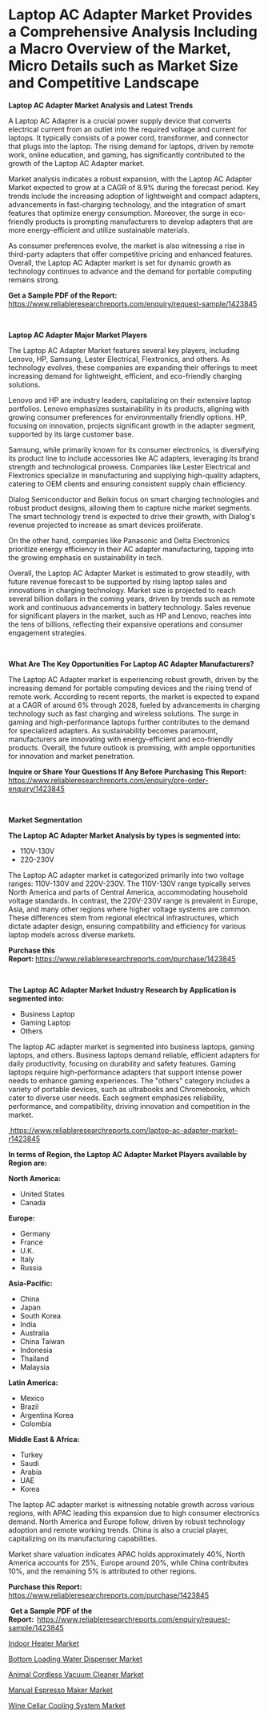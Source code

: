 <p><h1>Laptop AC Adapter Market Provides a Comprehensive Analysis Including a Macro Overview of the Market, Micro Details such as Market Size and Competitive Landscape</h1></p><p><strong>Laptop AC Adapter Market Analysis and Latest Trends</strong></p>
<p><p>A Laptop AC Adapter is a crucial power supply device that converts electrical current from an outlet into the required voltage and current for laptops. It typically consists of a power cord, transformer, and connector that plugs into the laptop. The rising demand for laptops, driven by remote work, online education, and gaming, has significantly contributed to the growth of the Laptop AC Adapter market. </p><p>Market analysis indicates a robust expansion, with the Laptop AC Adapter Market expected to grow at a CAGR of 8.9% during the forecast period. Key trends include the increasing adoption of lightweight and compact adapters, advancements in fast-charging technology, and the integration of smart features that optimize energy consumption. Moreover, the surge in eco-friendly products is prompting manufacturers to develop adapters that are more energy-efficient and utilize sustainable materials. </p><p>As consumer preferences evolve, the market is also witnessing a rise in third-party adapters that offer competitive pricing and enhanced features. Overall, the Laptop AC Adapter market is set for dynamic growth as technology continues to advance and the demand for portable computing remains strong.</p></p>
<p><strong>Get a Sample PDF of the Report:&nbsp;</strong> <a href="https://www.reliableresearchreports.com/enquiry/request-sample/1423845?utm_campaign=121&utm_medium=2&utm_source=Github&utm_content=ia&utm_term=09022025&utm_id=laptop-ac-adapter">https://www.reliableresearchreports.com/enquiry/request-sample/1423845</a></p>
<p>&nbsp;</p>
<p><strong>Laptop AC Adapter Major Market Players</strong></p>
<p><p>The Laptop AC Adapter Market features several key players, including Lenovo, HP, Samsung, Lester Electrical, Flextronics, and others. As technology evolves, these companies are expanding their offerings to meet increasing demand for lightweight, efficient, and eco-friendly charging solutions.</p><p>Lenovo and HP are industry leaders, capitalizing on their extensive laptop portfolios. Lenovo emphasizes sustainability in its products, aligning with growing consumer preferences for environmentally friendly options. HP, focusing on innovation, projects significant growth in the adapter segment, supported by its large customer base.</p><p>Samsung, while primarily known for its consumer electronics, is diversifying its product line to include accessories like AC adapters, leveraging its brand strength and technological prowess. Companies like Lester Electrical and Flextronics specialize in manufacturing and supplying high-quality adapters, catering to OEM clients and ensuring consistent supply chain efficiency.</p><p>Dialog Semiconductor and Belkin focus on smart charging technologies and robust product designs, allowing them to capture niche market segments. The smart technology trend is expected to drive their growth, with Dialog's revenue projected to increase as smart devices proliferate.</p><p>On the other hand, companies like Panasonic and Delta Electronics prioritize energy efficiency in their AC adapter manufacturing, tapping into the growing emphasis on sustainability in tech.</p><p>Overall, the Laptop AC Adapter Market is estimated to grow steadily, with future revenue forecast to be supported by rising laptop sales and innovations in charging technology. Market size is projected to reach several billion dollars in the coming years, driven by trends such as remote work and continuous advancements in battery technology. Sales revenue for significant players in the market, such as HP and Lenovo, reaches into the tens of billions, reflecting their expansive operations and consumer engagement strategies.</p></p>
<p>&nbsp;</p>
<p><strong>What Are The Key Opportunities For Laptop AC Adapter Manufacturers?</strong></p>
<p><p>The Laptop AC Adapter market is experiencing robust growth, driven by the increasing demand for portable computing devices and the rising trend of remote work. According to recent reports, the market is expected to expand at a CAGR of around 6% through 2028, fueled by advancements in charging technology such as fast charging and wireless solutions. The surge in gaming and high-performance laptops further contributes to the demand for specialized adapters. As sustainability becomes paramount, manufacturers are innovating with energy-efficient and eco-friendly products. Overall, the future outlook is promising, with ample opportunities for innovation and market penetration.</p></p>
<p><strong>Inquire or Share Your Questions If Any Before Purchasing This Report:</strong> <a href="https://www.reliableresearchreports.com/enquiry/pre-order-enquiry/1423845?utm_campaign=121&utm_medium=2&utm_source=Github&utm_content=ia&utm_term=09022025&utm_id=laptop-ac-adapter">https://www.reliableresearchreports.com/enquiry/pre-order-enquiry/1423845</a></p>
<p>&nbsp;</p>
<p><strong>Market Segmentation</strong></p>
<p><strong>The Laptop AC Adapter Market Analysis by types is segmented into:</strong></p>
<p><ul><li>110V-130V</li><li>220-230V</li></ul></p>
<p><p>The Laptop AC adapter market is categorized primarily into two voltage ranges: 110V-130V and 220V-230V. The 110V-130V range typically serves North America and parts of Central America, accommodating household voltage standards. In contrast, the 220V-230V range is prevalent in Europe, Asia, and many other regions where higher voltage systems are common. These differences stem from regional electrical infrastructures, which dictate adapter design, ensuring compatibility and efficiency for various laptop models across diverse markets.</p></p>
<p><strong>Purchase this Report:&nbsp;</strong><a href="https://www.reliableresearchreports.com/purchase/1423845?utm_campaign=121&utm_medium=2&utm_source=Github&utm_content=ia&utm_term=09022025&utm_id=laptop-ac-adapter">https://www.reliableresearchreports.com/purchase/1423845</a></p>
<p>&nbsp;</p>
<p><strong>The Laptop AC Adapter Market Industry Research by Application is segmented into:</strong></p>
<p><ul><li>Business Laptop</li><li>Gaming Laptop</li><li>Others</li></ul></p>
<p><p>The laptop AC adapter market is segmented into business laptops, gaming laptops, and others. Business laptops demand reliable, efficient adapters for daily productivity, focusing on durability and safety features. Gaming laptops require high-performance adapters that support intense power needs to enhance gaming experiences. The "others" category includes a variety of portable devices, such as ultrabooks and Chromebooks, which cater to diverse user needs. Each segment emphasizes reliability, performance, and compatibility, driving innovation and competition in the market.</p></p>
<p><a href="https://www.reliableresearchreports.com/laptop-ac-adapter-market-r1423845?utm_campaign=121&utm_medium=2&utm_source=Github&utm_content=ia&utm_term=09022025&utm_id=laptop-ac-adapter">&nbsp;https://www.reliableresearchreports.com/laptop-ac-adapter-market-r1423845</a></p>
<p><strong>In terms of Region, the Laptop AC Adapter Market Players available by Region are:</strong></p>
<p>
    <p> <strong> North America: </strong>
        <ul>
            <li>United States</li>
            <li>Canada</li>
        </ul>
        </p> 
    <p> <strong> Europe: </strong>
        <ul>
            <li>Germany</li>
            <li>France</li>
            <li>U.K.</li>
            <li>Italy</li>
            <li>Russia</li>
        </ul>
        </p> 
    <p> <strong> Asia-Pacific: </strong>
        <ul>
            <li>China</li>
            <li>Japan</li>
            <li>South Korea</li>
            <li>India</li>
            <li>Australia</li>
            <li>China Taiwan</li>
            <li>Indonesia</li>
            <li>Thailand</li>
            <li>Malaysia</li>
        </ul>
        </p> 
    <p> <strong> Latin America: </strong>
        <ul>
            <li>Mexico</li>
            <li>Brazil</li>
            <li>Argentina Korea</li>
            <li>Colombia</li>
        </ul>
        </p> 
    <p> <strong> Middle East & Africa: </strong>
        <ul>
            <li>Turkey</li>
            <li>Saudi</li>
            <li>Arabia</li>
            <li>UAE</li>
            <li>Korea</li>
        </ul>
    </p>
    </p>
<p><p>The laptop AC adapter market is witnessing notable growth across various regions, with APAC leading this expansion due to high consumer electronics demand. North America and Europe follow, driven by robust technology adoption and remote working trends. China is also a crucial player, capitalizing on its manufacturing capabilities. </p><p>Market share valuation indicates APAC holds approximately 40%, North America accounts for 25%, Europe around 20%, while China contributes 10%, and the remaining 5% is attributed to other regions.</p></p>
<p><strong>Purchase this Report: </strong><a href="https://www.reliableresearchreports.com/purchase/1423845?utm_campaign=121&utm_medium=2&utm_source=Github&utm_content=ia&utm_term=09022025&utm_id=laptop-ac-adapter">https://www.reliableresearchreports.com/purchase/1423845</a></p>
<p>&nbsp;<strong>Get a Sample PDF of the Report:&nbsp;&nbsp;</strong><a href="https://www.reliableresearchreports.com/enquiry/request-sample/1423845?utm_campaign=121&utm_medium=2&utm_source=Github&utm_content=ia&utm_term=09022025&utm_id=laptop-ac-adapter">https://www.reliableresearchreports.com/enquiry/request-sample/1423845</a></p>
<p><strong></strong></p>
<p><p><a href="https://github.com/aiexisaliwan/Market-Research-Report-List-1/blob/main/indoor-heater-market.md?utm_campaign=121&utm_medium=2&utm_source=Github&utm_content=ia&utm_term=09022025&utm_id=laptop-ac-adapter">Indoor Heater Market</a></p><p><a href="https://github.com/djembashote/Market-Research-Report-List-1/blob/main/bottom-loading-water-dispenser-market.md?utm_campaign=121&utm_medium=2&utm_source=Github&utm_content=ia&utm_term=09022025&utm_id=laptop-ac-adapter">Bottom Loading Water Dispenser Market</a></p><p><a href="https://github.com/vjorelaclliv/Market-Research-Report-List-1/blob/main/animal-cordless-vacuum-cleaner-market.md?utm_campaign=121&utm_medium=2&utm_source=Github&utm_content=ia&utm_term=09022025&utm_id=laptop-ac-adapter">Animal Cordless Vacuum Cleaner Market</a></p><p><a href="https://github.com/philaphindo/Market-Research-Report-List-1/blob/main/manual-espresso-maker-market.md?utm_campaign=121&utm_medium=2&utm_source=Github&utm_content=ia&utm_term=09022025&utm_id=laptop-ac-adapter">Manual Espresso Maker Market</a></p><p><a href="https://github.com/xtysizov/Market-Research-Report-List-1/blob/main/wine-cellar-cooling-system-market.md?utm_campaign=121&utm_medium=2&utm_source=Github&utm_content=ia&utm_term=09022025&utm_id=laptop-ac-adapter">Wine Cellar Cooling System Market</a></p></p>